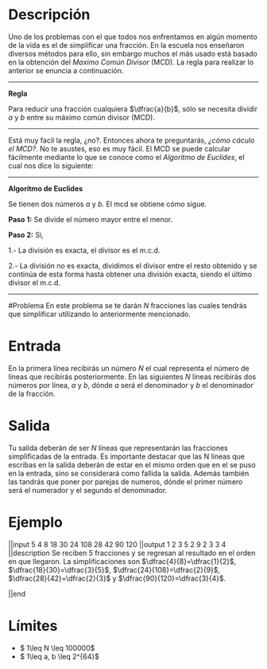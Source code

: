 # Descripción

Uno de los problemas con el que todos nos enfrentamos en algún momento de la vida es el de simplificar una fracción. En la escuela nos enseñaron diversos métodos para ello, sin embargo muchos el más usado está basado en la obtención del *Maximo Común Divisor* (MCD). La regla para realizar lo anterior se enuncia a continuación.


----------
**Regla**

Para reducir una fracción cualquiera $\dfrac{a}{b}$, sólo se necesita dividir $a$ y $b$ entre su máximo común divisor (MCD).

----------

Está muy facil la regla, ¿no?. Entonces ahora te preguntarás, *¿cómo cáculo el MCD?*. No te asustes, eso es muy fácil. El MCD se puede calcular fácilmente mediante lo que se conoce como el *Algoritmo de Euclides*, el cual nos dice lo siguiente:

----------
**Algoritmo de Euclides**

Se tienen dos números $a$ y $b$. El mcd se obtiene cómo sigue.

**Paso 1:** Se divide el número mayor entre el menor.

**Paso 2:** Si,

1.- La división es exacta, el divisor es el m.c.d.

2.- La división no es exacta, dividimos el divisor entre el resto obtenido y se continúa de esta forma hasta obtener una división exacta, siendo el último divisor el m.c.d.

----------
#Problema
En este problema se te darán $N$ fracciones las cuales tendrás que simplificar utilizando lo anteriormente mencionado.

# Entrada

En la primera línea recibirás un número $N$ el cual representa el número de líneas que recibirás posteriormente. En las siguientes $N$ líneas recibirás  dos números por línea, $a$ y $b$, dónde $a$ será el denominador y $b$ el denominador de la fracción. 

# Salida

Tu salida deberán de ser $N$ líneas que representarán las fracciones simplificadas de la entrada. Es importante destacar que las N líneas que escribas en la salida deberán de estar en el mismo orden que en el se puso en la entrada, sino se considerará como fallida la salida. Además también las tandrás que poner por parejas de numeros, dónde el primer número será el numerador y el segundo el denominador.

# Ejemplo

||input
5
4 8
18 30
24 108
28 42
90 120
||output
1 2
3 5
2 9
2 3
3 4
||description
Se reciben 5 fracciones y se regresan al resultado en el orden en que llegaron. La simplificaciones son $\dfrac{4}{8}=\dfrac{1}{2}$, $\dfrac{18}{30}=\dfrac{3}{5}$, $\dfrac{24}{108}=\dfrac{2}{9}$, $\dfrac{28}{42}=\dfrac{2}{3}$ y $\dfrac{90}{120}=\dfrac{3}{4}$.

||end

# Límites

* $ 1\leq N \leq 100000$
* $ 1\leq a, b \leq 2^{64}$